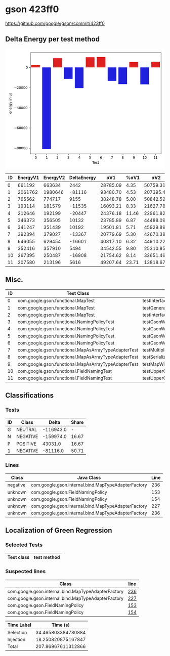 # gson 423ff0


https://github.com/google/gson/commit/423ff0



## Delta Energy per test method

![](./gson_delta_energy_0_v.png)


| ID | EnergyV1 | EnergyV2 | DeltaEnergy | σV1 | %σV1 | σV2 | %σV2 |
| --- | --- | --- | --- | --- | --- | --- | --- |
| 0 | 661192 | 663634 | 2442 | 28785.09 | 4.35 | 50759.31 | 7.65 |
| 1 | 2061762 | 1980646 | -81116 | 93480.70 | 4.53 | 207395.46 | 10.47 |
| 2 | 765562 | 774717 | 9155 | 38248.78 | 5.00 | 50842.52 | 6.56 |
| 3 | 193114 | 181579 | -11535 | 16093.21 | 8.33 | 21627.78 | 11.91 |
| 4 | 212646 | 192199 | -20447 | 24376.18 | 11.46 | 22961.82 | 11.95 |
| 5 | 346373 | 356505 | 10132 | 23785.89 | 6.87 | 44488.09 | 12.48 |
| 6 | 341247 | 351439 | 10192 | 19501.81 | 5.71 | 45929.89 | 13.07 |
| 7 | 392394 | 379027 | -13367 | 20779.69 | 5.30 | 42670.38 | 11.26 |
| 8 | 646055 | 629454 | -16601 | 40817.10 | 6.32 | 44910.22 | 7.13 |
| 9 | 352416 | 357910 | 5494 | 34542.55 | 9.80 | 25310.85 | 7.07 |
| 10 | 267395 | 250487 | -16908 | 21754.62 | 8.14 | 32651.46 | 13.04 |
| 11 | 207580 | 213196 | 5616 | 49207.64 | 23.71 | 13818.67 | 6.48 |

## Misc.

| ID | Test Class | Test Method |
| --- | --- | --- |
| 0 | com.google.gson.functional.MapTest | testInterfaceTypeMapWithSerializer |
| 1 | com.google.gson.functional.MapTest | testGeneralMapField |
| 2 | com.google.gson.functional.MapTest | testInterfaceTypeMap |
| 3 | com.google.gson.functional.NamingPolicyTest | testGsonWithNonDefaultFieldNamingPolicySerialization |
| 4 | com.google.gson.functional.NamingPolicyTest | testGsonWithUpperCamelCaseSpacesPolicyDeserialiation |
| 5 | com.google.gson.functional.NamingPolicyTest | testGsonWithNonDefaultFieldNamingPolicyDeserialiation |
| 6 | com.google.gson.functional.NamingPolicyTest | testGsonWithUpperCamelCaseSpacesPolicySerialiation |
| 7 | com.google.gson.functional.MapAsArrayTypeAdapterTest | testMultipleEnableComplexKeyRegistrationHasNoEffect |
| 8 | com.google.gson.functional.MapAsArrayTypeAdapterTest | testSerializeComplexMapWithTypeAdapter |
| 9 | com.google.gson.functional.MapAsArrayTypeAdapterTest | testMapWithTypeVariableSerialization |
| 10 | com.google.gson.functional.FieldNamingTest | testUpperCamelCase |
| 11 | com.google.gson.functional.FieldNamingTest | testUpperCamelCaseWithSpaces |



## Classifications

### Tests
| ID | Class | Delta | Share |
| --- | --- | --- | --- |
| G | NEUTRAL | -116943.0 | - |
| N | NEGATIVE | -159974.0 | 16.67 |
| P | POSITIVE | 43031.0 | 16.67 |
| 1 | NEGATIVE | -81116.0 | 50.71 |

### Lines
| Class | Java Class | Line |
| --- | --- | --- |
| negative | com.google.gson.internal.bind.MapTypeAdapterFactory | 236 |
| unknown | com.google.gson.FieldNamingPolicy | 153 |
| unknown | com.google.gson.FieldNamingPolicy | 154 |
| unknown | com.google.gson.internal.bind.MapTypeAdapterFactory | 227 |
| unknown | com.google.gson.internal.bind.MapTypeAdapterFactory | 236 |



## Localization of Green Regression
### Selected Tests
| Test class | test method |
| --- | --- |

### Suspected lines
| Class | line |
| --- | --- |
| com.google.gson.internal.bind.MapTypeAdapterFactory | [236](https://github.com/google/gson/tree/423ff0/gson/src/main/java/com/google/gson/internal/bind/MapTypeAdapterFactory.java#L236) |
| com.google.gson.internal.bind.MapTypeAdapterFactory | [227](https://github.com/google/gson/tree/423ff0/gson/src/main/java/com/google/gson/internal/bind/MapTypeAdapterFactory.java#L236#L227) |
| com.google.gson.FieldNamingPolicy | [153](https://github.com/google/gson/tree/423ff0/gson/src/main/java/com/google/gson/FieldNamingPolicy.java#L153) |
| com.google.gson.FieldNamingPolicy | [154](https://github.com/google/gson/tree/423ff0/gson/src/main/java/com/google/gson/FieldNamingPolicy.java#L153#L154) |



| Time Label | Time (s) |
| --- | --- |
| Selection | 34.465803384780884 |
| Injection | 18.250820875167847 |
| Total | 207.86967611312866 |


